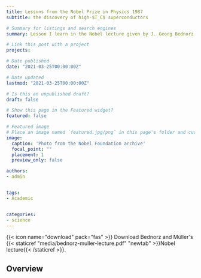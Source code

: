 ```yaml
---
title: Lessons from the Nobel Prize in Physics 1987
subtitle: the discovery of high-$T_C$ superconductors

# Summary for listings and search engines
summary: Lesson I learn in the Nobel lecture given by J. Georg Bednorz

# Link this post with a project
projects: 

# Date published
date: "2021-03-25T00:00:00Z"

# Date updated
lastmod: "2021-03-25T00:00:00Z"

# Is this an unpublished draft?
draft: false

# Show this page in the Featured widget?
featured: false

# Featured image
# Place an image named `featured.jpg/png` in this page's folder and customize its options here.
image:
  caption: 'Photo from the Nobel Foundation archive'
  focal_point: ""
  placement: 1
  preview_only: false

authors:
- admin


tags:
- Academic


categories:
- science
---
```


{{< icon name="download" pack="fas" >}} Download Bednorz and Müller's {{< staticref "media/bednorz-muller-lecture.pdf" "newtab" >}}Nobel lecture{{< /staticref >}}.
## Overview
